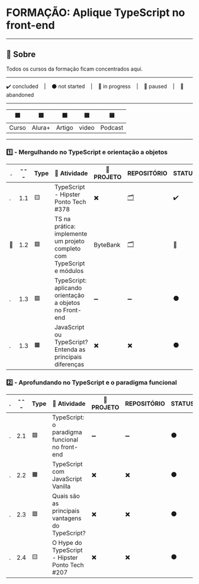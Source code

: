 # FORMAÇÃO: Aplique TypeScript no front-end

---

## 📌 Sobre
  Todos os cursos da formação ficam concentrados aqui.

---

<p>
  ✔️ concluded &nbsp;&nbsp;&nbsp;|&nbsp;&nbsp;&nbsp;
  ⚫ not started &nbsp;&nbsp;&nbsp;|&nbsp;&nbsp;&nbsp;
  🔵 in progress &nbsp;&nbsp;&nbsp;|&nbsp;&nbsp;&nbsp;
  🔶 paused &nbsp;&nbsp;&nbsp;|&nbsp;&nbsp;&nbsp;
  🔴 abandoned 
</p>

---
| 🟪 | 🟦 | 🟫 | 🟥 | 🟨 |
| --- | --- | --- | --- | --- |
| Curso | Alura+ | Artigo | video | Podcast |

---

### 1️⃣ - Mergulhando no TypeScript e orientação a objetos
| . | --- | Type | 📘 Atividade | 🔗 PROJETO | REPOSITÓRIO | STATUS |
| --- | --- | --- | --- | --- | --- | --- |
| . | 1.1 | 🟨 | TypeScript - Hipster Ponto Tech #378 | ✖️ | [🗂️](./notes.md) | ✔️ |
| 🚩 | 1.2 | 🟪 | TS na prática: implemente um projeto completo com TypeScript e módulos | ByteBank | [🗂️](./TS_na_Pratica-TS_e_modulos/) | 🔵 |
| . | 1.3 | 🟪 | TypeScript: aplicando orientação a objetos no Front-end | ➖ | ➖ | ⚫ |
| . | 1.3 | 🟫 | JavaScript ou TypeScript? Entenda as principais diferenças | ✖️ | ✖️ | ⚫ |


### 2️⃣ - Aprofundando no TypeScript e o paradigma funcional

| . | --- | Type | 📘 Atividade | 🔗 PROJETO | REPOSITÓRIO | STATUS |
| --- | --- | --- | --- | --- | --- | --- |
| . | 2.1 | 🟪 | TypeScript: o paradigma funcional no front-end | ➖ | ➖ | ⚫ |
| . | 2.2 | 🟫 | TypeScript com JavaScript Vanilla | ✖️ | ✖️ | ⚫ |
| . | 2.3 | 🟥 | Quais são as principais vantagens do TypeScript? | ✖️ | ✖️ | ⚫ |
| . | 2.4 | 🟨 | O Hype do TypeScript - Hipster Ponto Tech #207 | ✖️ | ✖️ | ⚫ |


